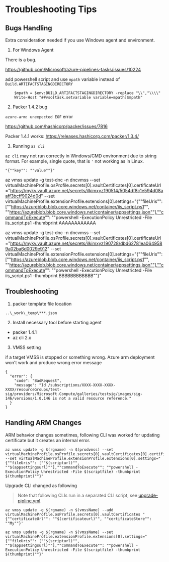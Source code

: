 # Troubleshooting Tips

## Bugs Handling

Extra consideration needed if you use Windows agent and environment.

1. For Windows Agent

There is a bug.

https://github.com/Microsoft/azure-pipelines-tasks/issues/10224

add powershell script and use `mpath` variable instead of `Build.ARTIFACTSTAGINGDIRECTORY`

```
    $mpath = $env:BUILD_ARTIFACTSTAGINGDIRECTORY -replace "\\","\\\\"
    Write-Host "##vso[task.setvariable variable=mpath]$mpath"
```

2. Packer 1.4.2 bug

`azure-arm: unexpected EOF` error

https://github.com/hashicorp/packer/issues/7816

Packer 1.4.1 works: https://releases.hashicorp.com/packer/1.3.4/

3. Running `az cli`

`az cli` may not run correctly in Windows/CMD environment due to string format.
For example, single quote, that is `'` not working as in Linux.

```
"{""key"": ""value""}"
```

az vmss update -g test-dnc -n dncvmss --set virtualMachineProfile.osProfile.secrets[0].vaultCertificates[0].certificateUrl="https://mykv.vault.azure.net/secrets/ilkimxyz190514/5054df8c1e594d08aaff3bcff9024d0d" --set virtualMachineProfile.extensionProfile.extensions[0].settings="{""fileUris"": [""https://azureblob.blob.core.windows.net/container/iis_script.ps1"", ""https://azureblob.blob.core.windows.net/container/appsettings.json""],""commandToExecute"": ""powershell -ExecutionPolicy Unrestricted -File iis_script.ps1 -thumbprint AAAAAAAAAAAA

az vmss update -g test-dnc -n dncvmss --set virtualMachineProfile.osProfile.secrets[0].vaultCertificates[0].certificateUrl="https://mykv.vault.azure.net/secrets/ilkimxyz190728/dbd62781ea0649589a02ba6d0029e912" --set virtualMachineProfile.extensionProfile.extensions[0].settings="{""fileUris"": [""https://azureblob.blob.core.windows.net/container/iis_script.ps1"", ""https://azureblob.blob.core.windows.net/container/appsettings.json""],""commandToExecute"": ""powershell -ExecutionPolicy Unrestricted -File iis_script.ps1 -thumbprint BBBBBBBBBBBB""}" 

## Troubleshooting

1. packer template file location

```
..\_work\_temp\***.json
```

2. Install necessary tool before starting agent

- packer 1.4.1
- az cli 2.x

3. VMSS setting

if a target VMSS is stopped or something wrong. Azure arm deployment won't work and produce wrong error message

```
{
  "error": {
    "code": "BadRequest",
    "message": "Id /subscriptions/XXXX-XXXX-XXXX-XXXX/resourceGroups/test-sig/providers/Microsoft.Compute/galleries/testsig/images/sig-146/versions/1.0.146 is not a valid resource reference."
  }
}
```
## Handling ARM Changes

ARM behavior changes sometimes, following CLI was worked for updating certificate but it creates an internal error.

```
az vmss update -g $(rgname) -n $(prodvmss) --set virtualMachineProfile.osProfile.secrets[0].vaultCertificates[0].certificateUrl="$(certificateurl)" --set virtualMachineProfile.extensionProfile.extensions[0].settings="{""fileUris"": [""$(scripturl)"", ""$(appsettingsurl)""],""commandToExecute"": ""powershell -ExecutionPolicy Unrestricted -File $(scriptfile) -thumbprint $(thumbprint)""}"
```

Upgrade CLI changed as following

> Note that following CLIs run in a separated CLI script, see [upgrade-pipline.yml](./azure/release_sample/upgrade-pipeline.yml). 

```
az vmss update -g $(rgname) -n $(vmssName) --add virtualMachineProfile.osProfile.secrets[0].vaultCertificates "{""certificateUrl"": ""$(certificateurl)"", ""certificateStore"": ""My""}'

az vmss update -g $(rgname) -n $(vmssName) --set virtualMachineProfile.extensionProfile.extensions[0].settings="{""fileUris"": [""$(scripturl)"", ""$(appsettingsurl)""],""commandToExecute"": ""powershell -ExecutionPolicy Unrestricted -File $(scriptfile) -thumbprint $(thumbprint)""}"
```